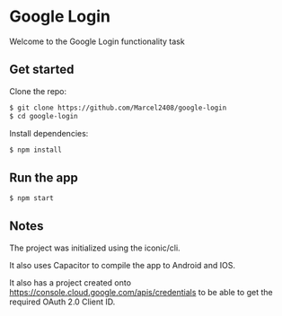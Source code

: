 # Google Login

Welcome to the Google Login functionality task

## Get started

Clone the repo:

```bash
$ git clone https://github.com/Marcel2408/google-login
$ cd google-login
```

Install dependencies:

```bash
$ npm install
```

## Run the app

```bash
$ npm start
```

## Notes

The project was initialized using the iconic/cli.

It also uses Capacitor to compile the app to Android and IOS.

It also has a project created onto https://console.cloud.google.com/apis/credentials to be able to get the required OAuth 2.0 Client ID.

